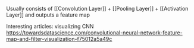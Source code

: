 
Usually consists of [[Convolution Layer]] + [[Pooling Layer]] + [[Activation Layer]] and outputs a feature map

Interesting articles: visualizing CNN
https://towardsdatascience.com/convolutional-neural-network-feature-map-and-filter-visualization-f75012a5a49c
